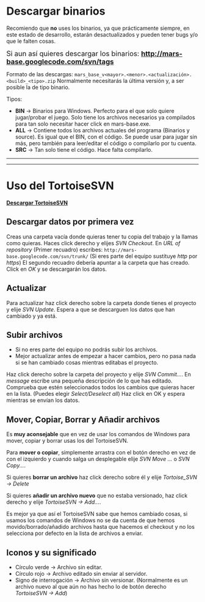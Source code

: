 # Descargar binarios #

Recomiendo que **no** uses los binarios, ya que prácticamente siempre, en este estado de desarrollo, estarán desactualizados y pueden tener bugs y/o que le falten cosas.

<font size='4'>Si aun así quieres descargar los binarios: <b><a href='http://mars-base.googlecode.com/svn/tags'>http://mars-base.googlecode.com/svn/tags</a></b></font>

Formato de las descargas: `mars_base_v<mayor>.<menor>.<actualización>.<build>_<tipo>.zip`
Normalmente necesitarás la última versión y, a ser posible la de tipo binario.

Tipos:
  * **BIN** -> Binarios para Windows. Perfecto para el que solo quiere jugar/probar el juego. Solo tiene los archivos necesarios ya compilados para tan solo necesitar hacer click en mars-base.exe.
  * **ALL** -> Contiene todos los archivos actuales del programa (Binarios y source). Es igual que el BIN, con el código. Se puede usar para jugar sin más, pero también para leer/editar el código o compilarlo por tu cuenta.
  * **SRC** -> Tan solo tiene el código. Hace falta compilarlo.

---


---


# Uso del TortoiseSVN #

<font color='red'><b><a href='http://tortoisesvn.net/downloads'>Descargar TortoiseSVN</a></b> </font>


## Descargar datos por primera vez ##

Creas una carpeta vacía donde quieras tener tu copia del trabajo y la llamas como quieras.
Haces click derecho y elijes _SVN Checkout_.
En _URL of repository_ (Primer recuadro) escribes: `http://mars-base.googlecode.com/svn/trunk/` (Si eres parte del equipo sustituye _http_ por _https_)
El segundo recuadro debería apuntar a la carpeta que has creado.
Click en _OK_ y se descargarán los datos.


## Actualizar ##

Para actualizar haz click derecho sobre la carpeta donde tienes el proyecto y elije _SVN Update_.
Espera a que se descarguen los datos que han cambiado y ya está.


## Subir archivos ##

  * Si no eres parte del equipo no podrás subir los archivos.
  * Mejor actualizar antes de empezar a hacer cambios, pero no pasa nada si se han cambiado cosas mientras editabas el proyecto.

Haz click derecho sobre la carpeta del proyecto y elije _SVN Commit..._.
En _message_ escribe una pequeña descripción de lo que has editado.
Comprueba que estén seleccionados todos los cambios que quieras hacer en la lista. (Puedes elegir _Select/Deselect all_)
Haz click en OK y espera mientras se envían los datos.


## Mover, Copiar, Borrar y Añadir archivos ##

Es **muy aconsejable** que en vez de usar los comandos de Windows para mover, copiar y borrar usas los del TortoiseSVN.

Para **mover o copiar**, simplemente arrastra con el botón derecho en vez de con el izquierdo y cuando salga un desplegable elije _SVN Move ..._ o _SVN Copy..._.

Si quieres **borrar un archivo** haz click derecho sobre él y elije _Tortoise\_SVN -> Delete_


Si quieres **añadir un archivo nuevo** que no estaba versionado, haz click derecho y elije _TortoiseSVN -> Add..._.

Es mejor ya que así el TortoiseSVN sabe que hemos cambiado cosas, si usamos los comandos de Windows no se da cuenta de que hemos movido/borrado/añadido archivos hasta que hacemos el checkout y no los selecciona por defecto en la lista de archivos a enviar.


## Iconos y su significado ##

  * Círculo verde -> Archivo sin editar.
  * Círculo rojo -> Archivo editado sin enviar al servidor.
  * Signo de interrogación -> Archivo sin versionar. (Normalmente es un archivo nuevo al que aún no has hecho lo de botón derecho _TortoiseSVN -> Add_)